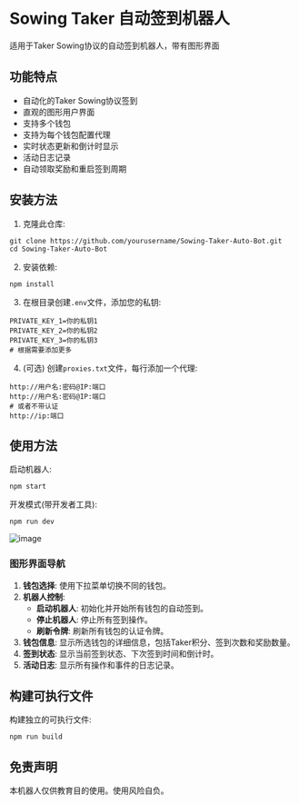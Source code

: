 # Sowing Taker 自动签到机器人

适用于Taker Sowing协议的自动签到机器人，带有图形界面

## 功能特点

- 自动化的Taker Sowing协议签到
- 直观的图形用户界面
- 支持多个钱包
- 支持为每个钱包配置代理
- 实时状态更新和倒计时显示
- 活动日志记录
- 自动领取奖励和重启签到周期

## 安装方法

1. 克隆此仓库:
```
git clone https://github.com/yourusername/Sowing-Taker-Auto-Bot.git
cd Sowing-Taker-Auto-Bot
```

2. 安装依赖:
```
npm install
```

3. 在根目录创建`.env`文件，添加您的私钥:
```
PRIVATE_KEY_1=你的私钥1
PRIVATE_KEY_2=你的私钥2
PRIVATE_KEY_3=你的私钥3
# 根据需要添加更多
```

4. (可选) 创建`proxies.txt`文件，每行添加一个代理:
```
http://用户名:密码@IP:端口
http://用户名:密码@IP:端口
# 或者不带认证
http://ip:端口
```

## 使用方法

启动机器人:
```
npm start
```

开发模式(带开发者工具):
```
npm run dev
```

![image](https://github.com/user-attachments/assets/f18980f7-7401-442b-aea6-5cbe0d108c9a)


### 图形界面导航

1. **钱包选择**: 使用下拉菜单切换不同的钱包。
2. **机器人控制**:
   - **启动机器人**: 初始化并开始所有钱包的自动签到。
   - **停止机器人**: 停止所有签到操作。
   - **刷新令牌**: 刷新所有钱包的认证令牌。
3. **钱包信息**: 显示所选钱包的详细信息，包括Taker积分、签到次数和奖励数量。
4. **签到状态**: 显示当前签到状态、下次签到时间和倒计时。
5. **活动日志**: 显示所有操作和事件的日志记录。

## 构建可执行文件

构建独立的可执行文件:
```
npm run build
```

## 免责声明

本机器人仅供教育目的使用。使用风险自负。
